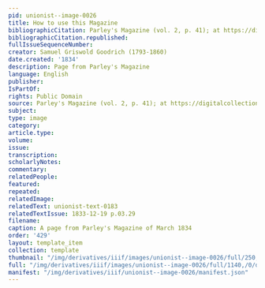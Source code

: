 ```yaml
---
pid: unionist--image-0026
title: How to use this Magazine
bibliographicCitation: Parley's Magazine (vol. 2, p. 41); at https://digitalcollections.lib.washington.edu/digital/collection/childrens/id/460/rec/9
bibliographicCitation.republished: 
fullIssueSequenceNumber: 
creator: Samuel Griswold Goodrich (1793-1860)
date.created: '1834'
description: Page from Parley's Magazine
language: English
publisher: 
IsPartOf: 
rights: Public Domain
source: Parley's Magazine (vol. 2, p. 41); at https://digitalcollections.lib.washington.edu/digital/collection/childrens/id/460/rec/9
subject: 
type: image
category: 
article.type: 
volume: 
issue: 
transcription: 
scholarlyNotes: 
commentary: 
relatedPeople: 
featured: 
repeated: 
relatedImage: 
relatedText: unionist-text-0183
relatedTextIssue: 1833-12-19 p.03.29
filename: 
caption: A page from Parley's Magazine of March 1834
order: '429'
layout: template_item
collection: template
thumbnail: "/img/derivatives/iiif/images/unionist--image-0026/full/250,/0/default.jpg"
full: "/img/derivatives/iiif/images/unionist--image-0026/full/1140,/0/default.jpg"
manifest: "/img/derivatives/iiif/unionist--image-0026/manifest.json"
---
```

